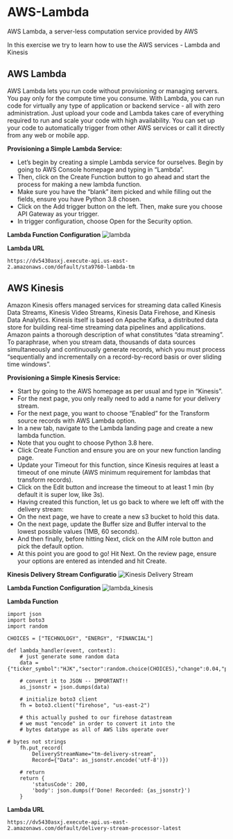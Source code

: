 # AWS-Lambda
AWS Lambda, a server-less computation service provided by AWS 

In this exercise we try to learn how to use the AWS services - Lambda and Kinesis

## AWS Lambda
AWS Lambda lets you run code without provisioning or managing servers. You pay only for the compute time you consume.
With Lambda, you can run code for virtually any type of application or backend service - all with zero administration. Just upload your code and Lambda takes care of everything required to run and scale your code with high availability. You can set up your code to automatically trigger from other AWS services or call it directly from any web or mobile app.

**Provisioning a Simple Lambda Service:**
- Let’s begin by creating a simple Lambda service for ourselves. Begin by going to AWS Console homepage and typing in “Lambda”.
- Then, click on the Create Function button to go ahead and start the process for making a new lambda function.
- Make sure you have the “blank” item picked and while filling out the fields, ensure you have Python 3.8 chosen.
- Click on the Add trigger button on the left. Then, make sure you choose API Gateway as your trigger.
- In trigger configuration, choose Open for the Security option.

**Lambda Function Configuration**
![lambda](https://user-images.githubusercontent.com/6689256/82111699-f09a3700-9714-11ea-80a3-104107632145.PNG)

**Lambda URL**
```
https://dv5430asxj.execute-api.us-east-2.amazonaws.com/default/sta9760-lambda-tm
```


## AWS Kinesis
Amazon Kinesis offers managed services for streaming data called Kinesis Data Streams, Kinesis Video Streams, Kinesis Data Firehose, and Kinesis Data Analytics. Kinesis itself is based on Apache Kafka, a distributed data store for building real-time streaming data pipelines and applications. Amazon paints a thorough description of what constitutes “data streaming”. To paraphrase, when you stream data, thousands of data sources simultaneously and continuously generate records, which you must process “sequentially and incrementally on a record-by-record basis or over sliding time windows”.

**Provisioning a Simple Kinesis Service:**
- Start by going to the AWS homepage as per usual and type in “Kinesis”.
- For the next page, you only really need to add a name for your delivery stream.
- For the next page, you want to choose “Enabled” for the Transform source records with AWS Lambda option. 
- In a new tab, navigate to the Lambda landing page and create a new lambda function.
- Note that you ought to choose Python 3.8 here.
- Click Create Function and ensure you are on your new function landing page.
- Update your Timeout for this function, since Kinesis requires at least a timeout of one minute (AWS minimum requirement for lambdas that transform records).
- Click on the Edit button and increase the timeout to at least 1 min (by default it is super low, like 3s).
- Having created this function, let us go back to where we left off with the delivery stream:
- On the next page, we have to create a new s3 bucket to hold this data.
- On the next page, update the Buffer size and Buffer interval to the lowest possible values (1MB, 60 seconds).
- And then finally, before hitting Next, click on the AIM role button and pick the default option.
- At this point you are good to go! Hit Next. On the review page, ensure your options are entered as intended and hit Create.

**Kinesis Delivery Stream Configuratio**
![Kinesis Delivery Stream](https://user-images.githubusercontent.com/6689256/82111947-98643480-9716-11ea-9c84-fb189e27b861.PNG)


**Lambda Function Configuration**
![lambda_kinesis](https://user-images.githubusercontent.com/6689256/82111941-8c787280-9716-11ea-80d4-b3030540fdf3.PNG)


**Lambda Function**
```
import json
import boto3
import random

CHOICES = ["TECHNOLOGY", "ENERGY", "FINANCIAL"]

def lambda_handler(event, context):
    # just generate some random data
    data = {"ticker_symbol":"HJK","sector":random.choice(CHOICES),"change":0.04,"price":4.79}
    
    # convert it to JSON -- IMPORTANT!!
    as_jsonstr = json.dumps(data)
    
    # initialize boto3 client
    fh = boto3.client("firehose", "us-east-2")
    
    # this actually pushed to our firehose datastream
    # we must "encode" in order to convert it into the
    # bytes datatype as all of AWS libs operate over

# bytes not strings
    fh.put_record(
        DeliveryStreamName="tm-delivery-stream", 
        Record={"Data": as_jsonstr.encode('utf-8')})

    # return
    return {
        'statusCode': 200,
        'body': json.dumps(f'Done! Recorded: {as_jsonstr}')
    }

```

**Lambda URL**
```
https://dv5430asxj.execute-api.us-east-2.amazonaws.com/default/delivery-stream-processor-latest
```

